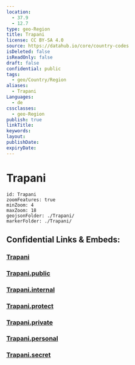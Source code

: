 ```yaml
---
location:
  - 37.9
  - 12.7
type: geo-Region
title: Trapani
license: CC BY-SA 4.0
source: https://datahub.io/core/country-codes
isDeleted: false
isReadOnly: false
draft: false
confidential: public
tags:
  - geo/Country/Region
aliases:
  - Trapani
Languages:
  - de
cssclasses:
  - geo-Region
publish: true
linkTitle:
keywords:
layout:
publishDate:
expiryDate:
---
```


# Trapani

```leaflet
id: Trapani
zoomFeatures: true 
minZoom: 4 
maxZoom: 18
geojsonFolder: ./Trapani/
markerFolder: ./Trapani/
```


## Confidential Links & Embeds: 

### [Trapani](/_Standards/Earth/Continent/Europe/Europe~South/Italy/regions~Italy/Sicily/Trapani.md) 

### [Trapani.public](/_public/Earth/Continent/Europe/Europe~South/Italy/regions~Italy/Sicily/Trapani.public.md) 

### [Trapani.internal](/_internal/Earth/Continent/Europe/Europe~South/Italy/regions~Italy/Sicily/Trapani.internal.md) 

### [Trapani.protect](/_protect/Earth/Continent/Europe/Europe~South/Italy/regions~Italy/Sicily/Trapani.protect.md) 

### [Trapani.private](/_private/Earth/Continent/Europe/Europe~South/Italy/regions~Italy/Sicily/Trapani.private.md) 

### [Trapani.personal](/_personal/Earth/Continent/Europe/Europe~South/Italy/regions~Italy/Sicily/Trapani.personal.md) 

### [Trapani.secret](/_secret/Earth/Continent/Europe/Europe~South/Italy/regions~Italy/Sicily/Trapani.secret.md)

